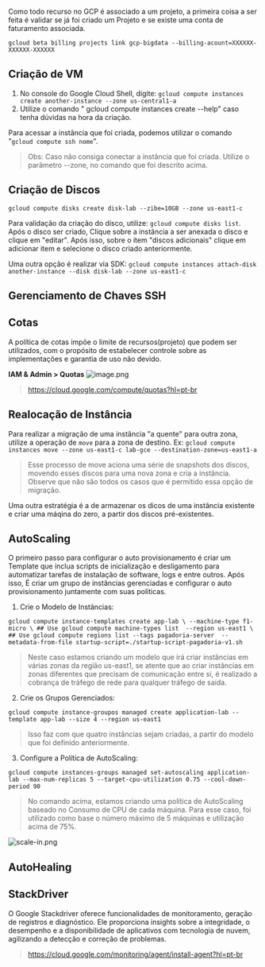 
Como todo recurso no GCP é associado a um projeto, a primeira coisa a ser feita é validar se já foi criado um Projeto e se existe uma conta de faturamento associada.

`gcloud beta billing projects link gcp-bigdata --billing-acount=XXXXXX-XXXXXX-XXXXXX`

## Criação de VM
1. No console do Google Cloud Shell, digite: `gcloud compute instances create another-instance --zone us-central1-a`
1. Utilize o comando " gcloud compute instances create --help" caso tenha dúvidas na hora da criação.
	

Para acessar a instância que foi criada, podemos utilizar o comando "`gcloud compute ssh nome`". 
 
> Obs: Caso não consiga conectar a instância que foi criada. Utilize o parâmetro --zone, no comando que foi descrito acima. 


## Criação de Discos
`gcloud compute disks create disk-lab --zibe=10GB --zone us-east1-c`

Para validação da criação do disco, utilize: `gcloud compute disks list`. Após o disco ser criado, Clique sobre a instância a ser anexada o disco e clique em "editar". Após isso, sobre o item "discos adicionais" clique em adicionar item e selecione o disco criado anteriormente. 

Uma outra opção é realizar via SDK: `gcloud compute instances attach-disk another-instance --disk disk-lab --zone us-east1-c` 


## Gerenciamento de Chaves SSH

## Cotas

A política de cotas impõe o limite de recursos(projeto) que podem ser utilizados, com o propósito de estabelecer controle sobre as implementações e  garantia de uso não devido. 


 **IAM & Admin > Quotas**
![image.png](/.attachments/image-10889156-c684-4bf4-b29b-4d0c15947110.png)



> https://cloud.google.com/compute/quotas?hl=pt-br

## Realocação de Instância

Para realizar a migração de uma instância "a quente" para outra zona, utilize a operação de `move` para a zona de destino.
Ex: `gcloud compute instances move --zone us-east1-c lab-gce --destination-zone=us-east1-a`

> Esse processo de move aciona uma série de snapshots dos discos, movendo esses discos para uma nova zona e cria a instância. Observe que não são todos os casos que é permitido essa opção de migração. 

Uma outra estratégia é a de armazenar os dicos de uma instância existente e criar uma máqina do zero, a partir dos discos pré-existentes.

## AutoScaling

O primeiro passo para configurar o auto provisionamento é criar um Template que inclua scripts de inicialização e desligamento para automatizar tarefas de instalação de software, logs e entre outros.
Após isso, É criar um grupo de instâncias gerenciadas e configurar o auto provisionamento juntamente com suas políticas.

1. Crie o Modelo de Instâncias:

`gcloud compute instance-templates create app-lab \
--machine-type f1-micro \ ## Use gcloud compute machine-types list 
--region us-east1 \ ## Use gcloud compute regions list
--tags pagadoria-server 
--metadata-from-file startup-script=./startup-script-pagadoria-v1.sh
`
> Neste caso estamos criando um modelo que  irá criar instâncias em várias zonas da região us-east1, se atente que ao criar instâncias em zonas diferentes que precisam de comunicação entre si, é realizado a cobrança de tráfego de rede para qualquer tráfego de saída.

2. Crie os Grupos Gerenciados:

`gcloud compute instance-groupos managed create application-lab --template app-lab --size 4 --region us-east1 `
> Isso faz com que quatro instâncias sejam criadas, a partir do modelo que foi definido anteriormente. 

3. Configure a Política de AutoScaling:

`gcloud compute instances-groups managed set-autoscaling application-lab --max-num-replicas 5 --target-cpu-utilization 0.75 --cool-down-period 90`

> No comando acima, estamos criando uma política de AutoScaling baseado no Consumo de CPU de cada máquina. Para esse caso, foi utilizado como base o número máximo de 5 máquinas e utilização acima de 75%.

![scale-in.png](/.attachments/scale-in-78d071f0-a288-4322-a50f-e02adf24f238.png)


## AutoHealing


## StackDriver

O Google Stackdriver oferece funcionalidades de monitoramento, geração de registros e diagnóstico. Ele proporciona insights sobre a integridade, o desempenho e a disponibilidade de aplicativos com tecnologia de nuvem, agilizando a detecção e correção de problemas.

> https://cloud.google.com/monitoring/agent/install-agent?hl=pt-br












